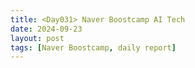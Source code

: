 ```yaml
---
title: <Day031> Naver Boostcamp AI Tech
date: 2024-09-23
layout: post
tags: [Naver Boostcamp, daily report]
---
```

